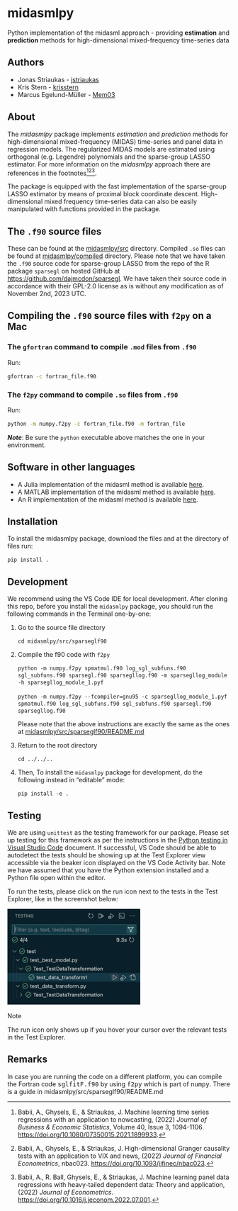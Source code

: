 # midasmlpy
Python implementation of the midasml approach - providing **estimation** and **prediction** methods for high-dimensional mixed-frequency time-series data

## Authors
* Jonas Striaukas - [jstriaukas](https://github.com/jstriaukas)
* Kris Stern - [krisstern](https://github.com/krisstern)
* Marcus Egelund-Müller - [Mem03](https://github.com/Mem03)

## About

The *midasmlpy* package implements *estimation* and *prediction* methods for high-dimensional mixed-frequency (MIDAS) time-series and panel data in regression models. 
The regularized MIDAS models are estimated using orthogonal (e.g. Legendre) polynomials and the sparse-group LASSO estimator. 
For more information on the *midasmlpy* approach there are references in the footnotes[^1][^2][^3]. 

The package is equipped with the fast implementation of the sparse-group LASSO estimator by means of proximal block coordinate descent. 
High-dimensional mixed frequency time-series data can also be easily manipulated with functions provided in the package.

## The `.f90` source files

These can be found at the [midasmlpy/src](./midasmlpy/src/sparseglf90/) directory.
Compiled `.so` files can be found at [midasmlpy/compiled](./midasmlpy/compiled) directory.
Please note that we have taken the `.f90` source code for sparse-group LASSO from the repo of the R package `sparsegl` on hosted GitHub at https://github.com/dajmcdon/sparsegl.
We have taken their source code in accordance with their GPL-2.0 license as is without any modification as of November 2nd, 2023 UTC.

## Compiling the `.f90` source files with `f2py` on a Mac

### The `gfortran` command to compile `.mod` files from `.f90`

Run:
```bash
gfortran -c fortran_file.f90
```

### The `f2py` command to compile `.so` files from `.f90`

Run:
```bash
python -m numpy.f2py -c fortran_file.f90 -m fortran_file
```

_**Note**_: Be sure the `python` executable above matches the one in your environment.

## Software in other languages

- A Julia implementation of the midasml method is available [here](https://github.com/ababii/Pythia.jl).
- A MATLAB implementation of the midasml method is available [here](https://github.com/jstriaukas/midasml_mat).
- An R implementation of the midasml method is available [here](https://github.com/jstriaukas/midasml).

## Installation

To install the midasmlpy package, download the files and at the directory of files run:
```shell
pip install .
```

## Development

We recommend using the VS Code IDE for local development. After cloning this repo, before you install the `midasmlpy` package, you should run the following commands in the Terminal one-by-one:

1. Go to the source file directory
    ```shell
    cd midasmlpy/src/sparseglf90
    ```

2. Compile the f90 code with `f2py`
    ```shell
    python -m numpy.f2py spmatmul.f90 log_sgl_subfuns.f90 sgl_subfuns.f90 sparsegl.f90 sparsegllog.f90 -m sparsegllog_module -h sparsegllog_module_1.pyf

    python -m numpy.f2py --fcompiler=gnu95 -c sparsegllog_module_1.pyf spmatmul.f90 log_sgl_subfuns.f90 sgl_subfuns.f90 sparsegl.f90 sparsegllog.f90
    ```

    Please note that the above instructions are exactly the same as the ones at [midasmlpy/src/sparseglf90/README.md](midasmlpy/src/sparseglf90/README.md)

3. Return to the root directory
    ```shell
    cd ../../..
    ```

4. Then, To install the `midasmlpy` package for development, do the following instead in “editable” mode:
    ```shell
    pip install -e .
    ```

## Testing

We are using `unittest` as the testing framework for our package. Please set up testing for this framework as per the instructions in the [Python testing in Visual Studio Code](https://code.visualstudio.com/docs/python/testing) document. If successful, VS Code should be able to autodetect the tests should be showing up at the Test Explorer view accessible via the beaker icon displayed on the VS Code Activity bar. Note we have assumed that you have the Python extension installed and a Python file open within the editor. 

To run the tests, please click on the run icon next to the tests in the Test Explorer, like in the screenshot below:

<img title="Test Explorer sample image" alt="Test Explorer sample image" src="./media/test-explorer-sample-image.png" width="300px;">

> [!NOTE]  
> The run icon only shows up if you hover your cursor over the relevant tests in the Test Explorer. 

## Remarks

In case you are running the code on a different platform, you can compile the Fortran code <tt>sglfitF.f90</tt> by using <tt>f2py</tt> which is part of <tt>numpy</tt>. There is a guide in midasmlpy/src/sparseglf90/README.md

[^1]: Babii, A., Ghysels, E., & Striaukas, J. Machine learning time series regressions with an application to nowcasting, (2022) *Journal of Business & Economic Statistics*, Volume 40, Issue 3, 1094-1106. https://doi.org/10.1080/07350015.2021.1899933. 

[^2]: Babii, A., Ghysels, E., & Striaukas, J. High-dimensional Granger causality tests with an application to VIX and news, (2022) *Journal of Financial Econometrics*, nbac023. https://doi.org/10.1093/jjfinec/nbac023.

[^3]: Babii, A., R. Ball, Ghysels, E., & Striaukas, J. Machine learning panel data regressions with heavy-tailed dependent data: Theory and application, (2022) *Journal of Econometrics*. https://doi.org/10.1016/j.jeconom.2022.07.001.
